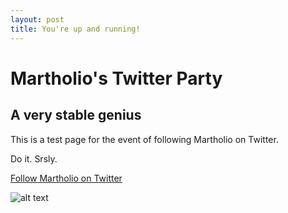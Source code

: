 ```yaml
---
layout: post
title: You're up and running!
---
```


# Martholio's Twitter Party

## A very stable genius

This is a test page for the event of following Martholio on Twitter.

Do it. Srsly.

[Follow Martholio on Twitter](https://www.twitter.com/martholio "Martholio's Tweets")

![alt text](https://scontent-lhr3-1.xx.fbcdn.net/v/t1.0-9/12806159_10153865877675569_6878580838324657656_n.jpg?oh=21616099adddba0037048a736132eebe&oe=5AF832FF "Logo Title Text 1")

